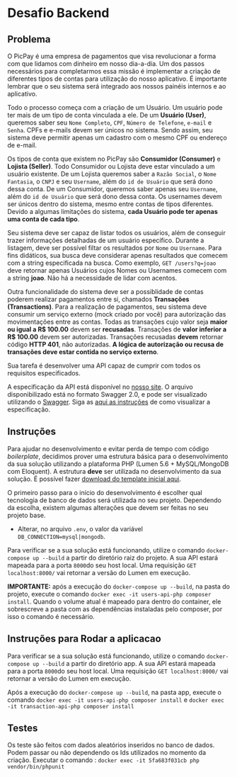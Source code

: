 # Desafio Backend

## Problema
O PicPay é uma empresa de pagamentos que visa revolucionar a forma com que lidamos com dinheiro em nosso dia-a-dia. Um dos passos necessários para completarmos essa missão é implementar a criação de diferentes tipos de contas para utilização do nosso aplicativo. 
É importante lembrar que o seu sistema será integrado aos nossos painéis internos e ao aplicativo.

Todo o processo começa com a criação de um Usuário. Um usuário pode ter mais de um tipo de conta vinculada a ele. 
De um **Usuário (User)**, queremos saber seu `Nome Completo`, `CPF`, `Número de Telefone`, `e-mail` e `Senha`. 
CPFs e e-mails devem ser únicos no sistema. Sendo assim, seu sistema deve permitir apenas um cadastro com o mesmo CPF ou endereço de e-mail.

Os tipos de conta que existem no PicPay são **Consumidor (Consumer)** e **Lojista (Seller)**. Todo Consumidor ou Lojista deve estar vinculado a um usuário existente. 
De um Lojista queremos saber a `Razão Social`, o `Nome Fantasia`, o `CNPJ` e seu `Username`, além do `id de Usuário` que será dono dessa conta. 
De um Consumidor, queremos saber apenas seu `Username`, além do `id de Usuário` que será dono dessa conta. 
Os usernames devem ser únicos dentro do sistema, mesmo entre contas de tipos diferentes.
Devido a algumas limitações do sistema, **cada Usuário pode ter apenas uma conta de cada tipo**.

Seu sistema deve ser capaz de listar todos os usuários, além de conseguir trazer informações detalhadas de um usuário específico. 
Durante a listagem, deve ser possível filtar os resultados por `Nome` ou `Username`.
Para fins didáticos, sua busca deve considerar apenas resultados que comecem com a string especificada na busca. Como exemplo,
`GET /users?q=joao` deve retornar apenas Usuários cujos Nomes ou Usernames comecem com a string **joao**. 
Não há a necessidade de lidar com acentos.

Outra funcionalidade do sistema deve ser a possiblidade de contas poderem realizar pagamentos entre si, chamados **Transações (Transactions)**. 
Para a realização de pagamentos, seu sistema deve consumir um serviço externo (mock criado por você) para autorização das movimentações entre as contas.
Todas as transações cujo valor seja **maior ou igual a R$ 100.00** devem ser **recusadas**. Transações de **valor inferior a R$ 100.00** devem ser autorizadas.
Transações recusadas **devem** retornar código **HTTP 401**, não autorizadas. **A lógica de autorização ou recusa de transações deve estar contida no serviço externo**.

Sua tarefa é desenvolver uma API capaz de cumprir com todos os requisitos especificados. 

A especificação da API está disponível no [nosso site](https://careers-picpay.s3.amazonaws.com/desafio/users-api/api-spec.json). O arquivo disponibilizado está no formato Swagger 2.0, e pode ser visualizado
utilizando o [Swagger](https://swagger.io). Siga as [aqui as instruções](https://hub.docker.com/r/swaggerapi/swagger-editor/) de como visualizar a especificação. 

## Instruções
Para ajudar no desenvolvimento e evitar perda de tempo com código *boilerplate*, decidimos prover uma estrutura básica para o desenvolvimento da sua solução utilizando a plataforma PHP (Lumen 5.6 + MySQL/MongoDB com Eloquent).
A estrutura **deve** ser utilizada no desenvolvimento da sua solução. 
É possível fazer [download do template inicial aqui](https://careers-picpay.s3.amazonaws.com/desafio/php/php-base.zip).

O primeiro passo para o início do desenvolvimento é escolher qual tecnologia de banco de dados será utilizada no seu projeto. Dependendo da escolha, existem algumas alterações que devem ser feitas no seu projeto base.

- Alterar, no arquivo `.env`, o valor da variável `DB_CONNECTION=mysql|mongodb`.

Para verificar se a sua solução está funcionando, utilize o comando `docker-compose up --build` a partir do diretório raiz do projeto. 
A sua API estará mapeada para a porta `8000`do seu host local. Uma requisição `GET localhost:8000/` vai retornar a versão do Lumen em execução.

**IMPORTANTE:** após a execução do `docker-compose up --build`, na pasta do projeto, execute o comando `docker exec -it users-api-php composer install`.
Quando o volume atual é mapeado para dentro do container, ele sobrescreve a pasta com as dependências instaladas pelo composer, por isso o comando é necessário. 

## Instruções para Rodar a aplicacao
Para verificar se a sua solução está funcionando, utilize o comando `docker-compose up --build` a partir do diretório app. 
A sua API estará mapeada para a porta `8000`do seu host local. Uma requisição `GET localhost:8000/` vai retornar a versão do Lumen em execução.

Após a execução do `docker-compose up --build`, na pasta app, execute o comando `docker exec -it users-api-php composer install` e `docker exec -it transaction-api-php composer install` 

## Testes
Os teste são feitos com dados aleatórios inseridos no banco de dados. Podem passar ou não dependendo os Ids utilizados no momento da criação.
Executar o comando : `docker exec -it 5fa683f031cb php vendor/bin/phpunit`




